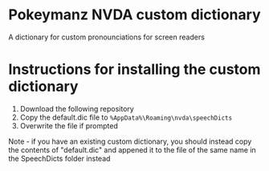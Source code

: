 # Pokeymanz NVDA custom dictionary
 A dictionary for custom pronounciations for screen readers

# Instructions for installing the custom dictionary
1) Download the following repository
2) Copy the default.dic file to `%AppData%\Roaming\nvda\speechDicts`
3) Overwrite the file if prompted

Note - if you have an existing custom dictionary, you should instead copy the contents of "default.dic" and appened it to the file of the same name in the SpeechDicts folder instead
